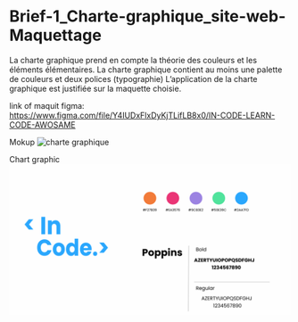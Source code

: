 # Brief-1_Charte-graphique_site-web-Maquettage

La charte graphique prend en compte la théorie des couleurs et les éléments élémentaires.
La charte graphique contient au moins une palette de couleurs et deux polices (typographie)
L’application de la charte graphique est justifiée sur la maquette choisie.

 link of maquit figma: https://www.figma.com/file/Y4IUDxFlxDyKjTLifLB8x0/IN-CODE-LEARN-CODE-AWOSAME
 
 Mokup
 <img src="mokup.png" alt="charte graphique" />
 
 Chart graphic
 <img src="charte graphique.png" alt="charte graphique" />

